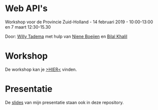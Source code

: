 # Web API's 

Workshop voor de Provincie Zuid-Holland - 14 februari 2019 - 10:00-13:00  en 7 maart 12:30-15.30


Door: [Willy Tadema](https://www.linkedin.com/in/willytadema/) met hulp van [Niene Boeijen](http://www.github.com/nieneb) en [Bilal Khalil](https://www.linkedin.com/in/bilal-khalil-07898b41/)

# Workshop

De workshop kan je [>HIER<](https://github.com/friesewoudloper/web-api-workshop/wiki) vinden.

# Presentatie

De [slides](https://github.com/FrieseWoudloper/web-api-workshop/blob/master/slides/Presentatie%20Web%20API's.pdf) van mijn presentatie staan ook in deze repository.
